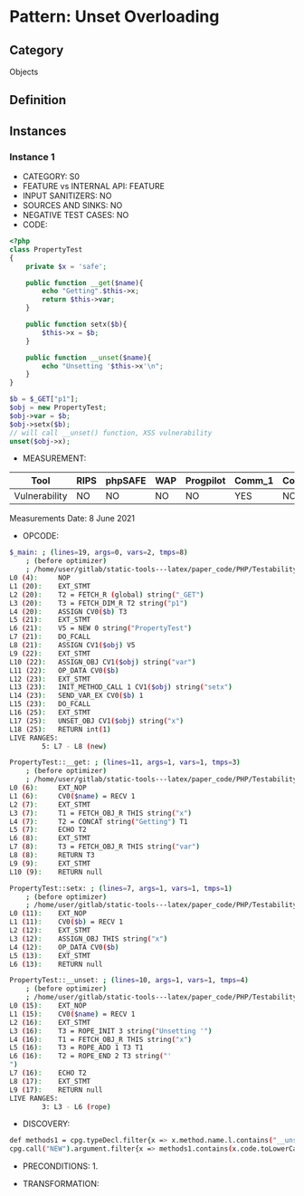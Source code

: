 # Pattern: Unset Overloading

## Category

Objects 

## Definition

## Instances

### Instance 1

- CATEGORY: S0
- FEATURE vs INTERNAL API: FEATURE
- INPUT SANITIZERS:  NO
- SOURCES AND SINKS: NO 
- NEGATIVE TEST CASES: NO
- CODE:

```php
<?php
class PropertyTest
{
    private $x = 'safe';

    public function __get($name){
        echo "Getting".$this->x;
        return $this->var;
    }

    public function setx($b){
        $this->x = $b;
    }

    public function __unset($name){
        echo "Unsetting '$this->x'\n";
    }
}

$b = $_GET["p1"];
$obj = new PropertyTest;
$obj->var = $b;
$obj->setx($b);
// will call __unset() function, XSS vulnerability
unset($obj->x);
```

- MEASUREMENT:

| Tool          | RIPS | phpSAFE | WAP  | Progpilot | Comm_1 | Comm_2 | Correct |
| ------------- | ---- | ------- | ---- | --------- | ------- | --------- | ------- |
| Vulnerability | NO   | NO      | NO   | NO        | YES      | NO        | YES     |
Measurements Date: 8 June 2021

- OPCODE:

```bash
$_main: ; (lines=19, args=0, vars=2, tmps=8)
    ; (before optimizer)
    ; /home/user/gitlab/static-tools---latex/paper_code/PHP/Testability_Patterns/32_unset_overloading/32_unset_overloading.php:1-25
L0 (4):     NOP
L1 (20):    EXT_STMT
L2 (20):    T2 = FETCH_R (global) string("_GET")
L3 (20):    T3 = FETCH_DIM_R T2 string("p1")
L4 (20):    ASSIGN CV0($b) T3
L5 (21):    EXT_STMT
L6 (21):    V5 = NEW 0 string("PropertyTest")
L7 (21):    DO_FCALL
L8 (21):    ASSIGN CV1($obj) V5
L9 (22):    EXT_STMT
L10 (22):   ASSIGN_OBJ CV1($obj) string("var")
L11 (22):   OP_DATA CV0($b)
L12 (23):   EXT_STMT
L13 (23):   INIT_METHOD_CALL 1 CV1($obj) string("setx")
L14 (23):   SEND_VAR_EX CV0($b) 1
L15 (23):   DO_FCALL
L16 (25):   EXT_STMT
L17 (25):   UNSET_OBJ CV1($obj) string("x")
L18 (25):   RETURN int(1)
LIVE RANGES:
        5: L7 - L8 (new)

PropertyTest::__get: ; (lines=11, args=1, vars=1, tmps=3)
    ; (before optimizer)
    ; /home/user/gitlab/static-tools---latex/paper_code/PHP/Testability_Patterns/32_unset_overloading/32_unset_overloading.php:6-9
L0 (6):     EXT_NOP
L1 (6):     CV0($name) = RECV 1
L2 (7):     EXT_STMT
L3 (7):     T1 = FETCH_OBJ_R THIS string("x")
L4 (7):     T2 = CONCAT string("Getting") T1
L5 (7):     ECHO T2
L6 (8):     EXT_STMT
L7 (8):     T3 = FETCH_OBJ_R THIS string("var")
L8 (8):     RETURN T3
L9 (9):     EXT_STMT
L10 (9):    RETURN null

PropertyTest::setx: ; (lines=7, args=1, vars=1, tmps=1)
    ; (before optimizer)
    ; /home/user/gitlab/static-tools---latex/paper_code/PHP/Testability_Patterns/32_unset_overloading/32_unset_overloading.php:11-13
L0 (11):    EXT_NOP
L1 (11):    CV0($b) = RECV 1
L2 (12):    EXT_STMT
L3 (12):    ASSIGN_OBJ THIS string("x")
L4 (12):    OP_DATA CV0($b)
L5 (13):    EXT_STMT
L6 (13):    RETURN null

PropertyTest::__unset: ; (lines=10, args=1, vars=1, tmps=4)
    ; (before optimizer)
    ; /home/user/gitlab/static-tools---latex/paper_code/PHP/Testability_Patterns/32_unset_overloading/32_unset_overloading.php:15-17
L0 (15):    EXT_NOP
L1 (15):    CV0($name) = RECV 1
L2 (16):    EXT_STMT
L3 (16):    T3 = ROPE_INIT 3 string("Unsetting '")
L4 (16):    T1 = FETCH_OBJ_R THIS string("x")
L5 (16):    T3 = ROPE_ADD 1 T3 T1
L6 (16):    T2 = ROPE_END 2 T3 string("'
")
L7 (16):    ECHO T2
L8 (17):    EXT_STMT
L9 (17):    RETURN null
LIVE RANGES:
        3: L3 - L6 (rope)
```

- DISCOVERY:

```bash
def methods1 = cpg.typeDecl.filter{x => x.method.name.l.contains("__unset")}.name.l
cpg.call("NEW").argument.filter{x => methods1.contains(x.code.toLowerCase)}.size;
```

- PRECONDITIONS:
   1.

- TRANSFORMATION: 

```

```



